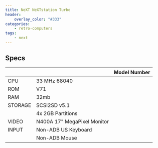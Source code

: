 ```yaml
---
title: NeXT NeXTstation Turbo
header:
    overlay_color: "#333"
categories:
    - retro-computers
tags:
    - next
---
```


## Specs

|         |                             | Model Number |
|---------|-----------------------------|--------------|
| CPU     | 33 MHz 68040                | |
| ROM     | V71                         | |
| RAM     | 32mb                        | |
| STORAGE | SCSI2SD v5.1                | |
|         | 4x 2GB Partitions           | |
| VIDEO   | N400A 17" MegaPixel Monitor | |
| INPUT   | Non-ADB US Keyboard         | |
|         | Non-ADB Mouse               | |
